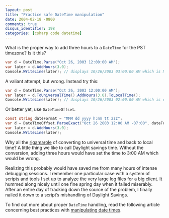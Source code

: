```yaml
---
layout: post
title: "Practice safe DateTime manipulation"
date: 2004-02-18 -0800
comments: true
disqus_identifier: 198
categories: [csharp code datetime]
---
```

What is the proper way to add three hours to a `DateTime` for the PST timezone? Is it this?

```csharp
var d = DateTime.Parse("Oct 26, 2003 12:00:00 AM");
var later = d.AddHours(3.0);
Console.WriteLine(later); // displays 10/26/2003 03:00:00 AM which is NOT correct!
```

A valiant attempt, but wrong. Instead try this:

```csharp
var d = DateTime.Parse("Oct 26, 2003 12:00:00 AM");
var later = d.ToUniversalTime().AddHours(3.0).ToLocalTime();
Console.WriteLine(later); // displays 10/26/2003 02:00:00 AM which is correct!
```

Or better yet, use `DateTimeOffset`.

```csharp
const string dateFormat = "MMM dd yyyy h:mm tt zzz";
var d = DateTimeOffset.ParseExact("Oct 26 2003 12:00 AM -07:00", dateFormat, CultureInfo.InvariantCulture);
var later = d.AddHours(3.0);
Console.WriteLine(later);
```

Why all the [rigamarole](http://dictionary.reference.com/search?r=2&q=rigamarole "Definition of Rigamarole")
of converting to universal time and back to local time? A little thing we like to call Daylight savings time. Without the conversion, adding three hours would have set the time to 3:00 AM which would be wrong.

Realizing this probably would have saved me from many hours of intense debugging sessions. I remember one particular case with a system of scripts and tools I set up to analyze the very large log files for a big client. It hummed along nicely until one fine spring day when it failed miserably. After an entire day of tracking down the source of the problem, I finally nailed it down to a script’s mishandling of Daylight Savings.

To find out more about proper `DateTime` handling, read the following article concerning best practices with [manipulating date times](http://msdn.microsoft.com/netframework/default.aspx?pull=/library/en-us/dndotnet/html/datetimecode.asp "Best practices with DateTime").

